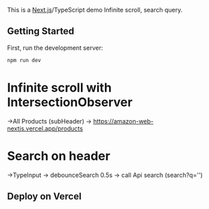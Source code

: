This is a [Next.js](https://nextjs.org)/TypeScript demo Infinite scroll, search query. 

## Getting Started

First, run the development server:

```bash
npm run dev

```
# Infinite scroll with IntersectionObserver
->All Products (subHeader) -> https://amazon-web-nextjs.vercel.app/products

# Search on header 
->TypeInput -> debounceSearch 0.5s -> call Api search (search?q='')


## Deploy on Vercel
